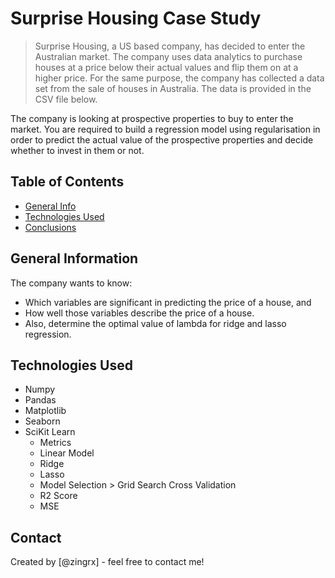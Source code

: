 # Surprise Housing Case Study

> Surprise Housing, a US based company, has decided to enter the Australian market. The company uses data analytics to purchase houses at a price below their actual values and flip them on at a higher price. For the same purpose, the company has collected a data set from the sale of houses in Australia. The data is provided in the CSV file below.
 
The company is looking at prospective properties to buy to enter the market. You are required to build a regression model using regularisation in order to predict the actual value of the prospective properties and decide whether to invest in them or not.

## Table of Contents
* [General Info](#general-information)
* [Technologies Used](#technologies-used)
* [Conclusions](#conclusions)

<!-- You can include any other section that is pertinent to your problem -->

## General Information
The company wants to know:
- Which variables are significant in predicting the price of a house, and
- How well those variables describe the price of a house.
- Also, determine the optimal value of lambda for ridge and lasso regression.

## Technologies Used
- Numpy
- Pandas
- Matplotlib
- Seaborn
- SciKit Learn
    - Metrics
    - Linear Model
    - Ridge
    - Lasso
    - Model Selection > Grid Search Cross Validation
    - R2 Score
    - MSE

## Contact
Created by [@zingrx] - feel free to contact me!